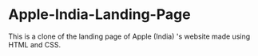 # Apple-India-Landing-Page
This is a clone of the landing page of Apple (India) 's website made using HTML and CSS.
